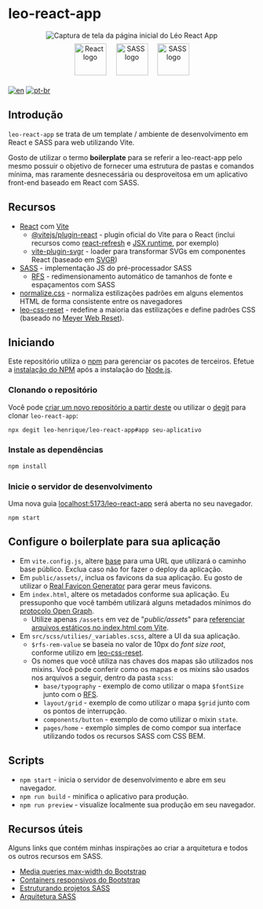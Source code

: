 # leo-react-app

<div align="center">
	<img src="https://user-images.githubusercontent.com/72027449/212686494-3c9d878f-c269-4520-aa61-649a2d94f691.gif"
	alt="Captura de tela da página inicial do Léo React App" />
</div>

<div align="center">
	<a href="https://pt-br.reactjs.org/"
	target="_blank"
	rel="external referrer noopener"
	style="display: inline-block; padding: 8px">
		<img src="https://cdn.jsdelivr.net/gh/devicons/devicon/icons/react/react-original.svg"
		alt="React logo"
		width="65" />
	</a>
	<a href="https://vitejs.dev"
	target="_blank"
	rel="external referrer noopener"
	style="display: inline-block; padding: 8px">
		<img src="https://vitejs.dev/logo.svg"
		alt="SASS logo"
		width="65" />         
	</a>
	<a href="https://sass-lang.com/"
	target="_blank"
	rel="external referrer noopener"
	style="display: inline-block; padding: 8px">
        <img src="https://cdn.jsdelivr.net/gh/devicons/devicon/icons/sass/sass-original.svg"
		alt="SASS logo"
		width="65" />
	</a>
</div>

[![en](https://img.shields.io/badge/idioma-en-red.svg)](https://github.com/Leo-Henrique/leo-react-app/blob/main/README.md)
[![pt-br](https://img.shields.io/badge/idioma-pt--br-green.svg)](https://github.com/Leo-Henrique/leo-react-app/blob/main/README-pt-BR.md)

## Introdução

`leo-react-app` se trata de um template / ambiente de desenvolvimento em React e SASS para web utilizando Vite.

Gosto de utilizar o termo **boilerplate** para se referir a leo-react-app pelo mesmo possuir o objetivo de fornecer uma estrutura de pastas e comandos mínima, mas raramente desnecessária ou desproveitosa em um aplicativo front-end baseado em React com SASS.

## Recursos

* [React](https://pt-br.reactjs.org/) com [Vite](https://vitejs.dev/)
	* [@vitejs/plugin-react](https://github.com/vitejs/vite-plugin-react/tree/main/packages/plugin-react) - plugin oficial do Vite para o React (inclui recursos como [react-refresh](https://www.npmjs.com/package/react-refresh) e [JSX runtime](https://github.com/alloc/vite-react-jsx#faq), por exemplo)
	* [vite-plugin-svgr](https://github.com/pd4d10/vite-plugin-svgr) - loader para transformar SVGs em componentes React (baseado em [SVGR](https://react-svgr.com/))
* [SASS](https://www.npmjs.com/package/sass) - implementação JS do pré-processador SASS
	* [RFS](https://github.com/twbs/rfs#readme) - redimensionamento automático de tamanhos de fonte e espaçamentos com SASS
* [normalize.css](https://github.com/necolas/normalize.css) - normaliza estilizações padrões em alguns elementos HTML de forma consistente entre os navegadores
* [leo-css-reset](https://github.com/Leo-Henrique/leo-css-reset) - redefine a maioria das estilizações e define padrões CSS (baseado no [Meyer Web Reset](https://meyerweb.com/eric/tools/css/reset/)).

## Iniciando

Este repositório utiliza o [npm](https://www.npmjs.com/) para gerenciar os pacotes de terceiros. Efetue a [instalação do NPM](https://docs.npmjs.com/downloading-and-installing-node-js-and-npm) após a instalação do [Node.js](https://nodejs.org/pt-br/).

### Clonando o repositório

Você pode [criar um novo repositório a partir deste](https://github.com/Leo-Henrique/leo-react-app/generate) ou utilizar o [degit](https://github.com/Rich-Harris/degit) para clonar `leo-react-app`:

```bash
npx degit leo-henrique/leo-react-app#app seu-aplicativo
```

### Instale as dependências

```bash
npm install
```

### Inicie o servidor de desenvolvimento

Uma nova guia [localhost:5173/leo-react-app](http://localhost:5173/leo-react-app) será aberta no seu navegador.

```
npm start
```

## Configure o boilerplate para sua aplicação

* Em `vite.config.js`, altere [base](https://vitejs.dev/config/shared-options.html#base) para uma URL que utilizará o caminho base público. Exclua caso não for fazer o deploy da aplicação.
* Em `public/assets/`, inclua os favicons da sua aplicação. Eu gosto de utilizar o [Real Favicon Generator](https://realfavicongenerator.net/) para gerar meus favicons.
* Em `index.html`, altere os metadados conforme sua aplicação. Eu pressuponho que você também utilizará alguns metadados mínimos do [protocolo Open Graph](https://ogp.me/).
	* Utilize apenas `/assets` em vez de "*public/assets*" para [referenciar arquivos estáticos no index.html com Vite](https://vitejs.dev/guide/assets.html#the-public-directory).
* Em `src/scss/utilies/_variables.scss`, altere a UI da sua aplicação.
	* `$rfs-rem-value` se baseia no valor de 10px do *font size root*, conforme utilizo em [leo-css-reset](https://github.com/Leo-Henrique/leo-css-reset).
	* Os nomes que você utiliza nas chaves dos mapas são utilizados nos mixins. Você pode conferir como os mapas e os mixins são usados nos arquivos a seguir, dentro da pasta `scss`:
		* `base/typography` - exemplo de como utilizar o mapa `$fontSize` junto com o [RFS](https://github.com/twbs/rfs#readme).
		* `layout/grid` - exemplo de como utilizar o mapa `$grid` junto com os pontos de interrupção.
		* `components/button` - exemplo de como utilizar o mixin `state`.
		* `pages/home` - exemplo simples de como compor sua interface utilizando todos os recursos SASS com CSS BEM.

## Scripts 

* `npm start` - inicia o servidor de desenvolvimento e abre em seu navegador.
* `npm run build` - minifica o aplicativo para produção.
* `npm run preview` - visualize localmente sua produção em seu navegador.

## Recursos úteis

Alguns links que contém minhas inspirações ao criar a arquitetura e todos os outros recursos em SASS.

* [Media queries max-width do Bootstrap](https://getbootstrap.com/docs/5.3/layout/breakpoints/#max-width)
* [Containers responsivos do Bootstrap](https://getbootstrap.com/docs/5.3/layout/containers/#responsive-containers)
* [Estruturando projetos SASS](https://itnext.io/structuring-your-sass-projects-c8d41fa55ed4)
* [Arquitetura SASS](https://gist.github.com/AdamMarsden/7b85e8d5bdb5bef969a0)